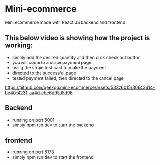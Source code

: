 # Mini-ecommerce
Mini ecommerce made with React JS backend and frontend

## This below video is showing how the project is working:
- simply add the desired quantity and then click check out button
- you will come to a stripe payment page
- using the stripe test card to make the payment
- directed to the successful page
- tested payment failed, then directed to the cancel page

https://github.com/geekqq/mini-ecommerce/assets/53326015/30643414-be40-4231-aa4d-ebe6d95d5d96

## Backend
- running on port 5001
- simply npm run dev to start the backend

## frontend
- running on port 5173
- simply npm run dev to start the frontend

